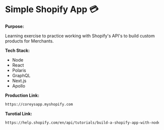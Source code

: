 # Simple Shopify App :credit_card:

**Purpose:**

Learning exercise to practice working with Shopify's API's to build custom products for Merchants.

**Tech Stack:**

- Node
- React
- Polaris
- GraphQL
- Next.js
- Apollo

**Production Link:**

```html
https://coreysapp.myshopify.com
```

**Turotial Link:**
```html
https://help.shopify.com/en/api/tutorials/build-a-shopify-app-with-node-and-react
```
